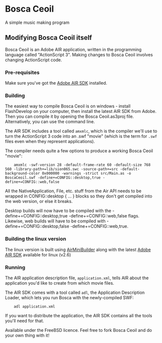 # Bosca Ceoil

A simple music making program

## Modifying Bosca Ceoil itself

Bosca Ceoil is an Adobe AIR application, written in the programming language
called "ActionScript 3". Making changes to Bosca Ceoil involves changing
ActionScript code.

### Pre-requisites

Make sure you've got the [Adobe AIR SDK](http://www.adobe.com/devnet/air/air-sdk-download.html)
installed.

### Building

The easiest way to compile Bosca Ceoil is on windows - install FlashDevelop on your computer, then install the latest AIR SDK from Adobe. Then you can compile it by opening the Bosca Ceoil.as3proj file. Alternatively, you can use the command line.

The AIR SDK includes a tool called `amxmlc`, which is the compiler we'll use to
turn the ActionScript 3 code into an .swf "movie" (which is the term for
`.swf` files even when they represent applications).

The compiler needs quite a few options to produce a working Bosca Ceoil
"movie":

```
    amxmlc -swf-version 28 -default-frame-rate 60 -default-size 768 560 -library-path+=lib/sion065.swc -source-path+=src -default-background-color 0x000000 -warnings -strict src/Main.as -o BoscaCeoil.swf -define+=CONFIG::desktop,true -define+=CONFIG::web,false
```

All the NativeApplication, File, etc. stuff from the Air API needs to be wrapped in CONFIG::desktop { ... } blocks so they don't get compiled into the web version, or else it breaks.

Desktop builds will now have to be compiled with the -define+=CONFIG::desktop,true -define+=CONFIG::web,false flags.
Likewise, web builds will have to be compiled with -define+=CONFIG::desktop,false -define+=CONFIG::web,true.


### Building the linux version

The linux version is built using [AirMiniBuilder](https://code.google.com/p/minibuilder/) along with the latest [Adobe AIR SDK](http://airdownload.adobe.com/air/lin/download/2.6/AdobeAIRInstaller.bin) available for linux (v2.6) 



### Running

The AIR application description file, `application.xml`, tells AIR about the application you'd like to create from which movie files.

The AIR SDK comes with a tool called `adl`, the Application Description Loader, which lets you run Bosca with the newly-compiled SWF:

```
    adl application.xml
```

If you want to distribute the application, the AIR SDK contains all the tools you'll need for that.

Available under the FreeBSD licence. Feel free to fork Bosca Ceoil and do your own thing with it!
